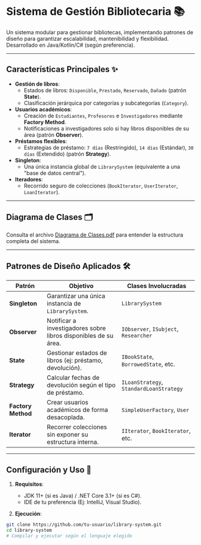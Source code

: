 # Sistema de Gestión Bibliotecaria 📚

Un sistema modular para gestionar bibliotecas, implementando patrones de diseño para garantizar escalabilidad, mantenibilidad y flexibilidad. Desarrollado en Java/Kotlin/C# (según preferencia).

---

## Características Principales ✨
- **Gestión de libros**:  
  - Estados de libros: `Disponible`, `Prestado`, `Reservado`, `Dañado` (patrón **State**).  
  - Clasificación jerárquica por categorías y subcategorías (`Category`).  
- **Usuarios académicos**:  
  - Creación de `Estudiantes`, `Profesores` e `Investigadores` mediante **Factory Method**.  
  - Notificaciones a investigadores solo si hay libros disponibles de su área (patrón **Observer**).  
- **Préstamos flexibles**:  
  - Estrategias de préstamo: `7 días` (Restringido), `14 días` (Estándar), `30 días` (Extendido) (patrón **Strategy**).  
- **Singleton**:  
  - Una única instancia global de `LibrarySystem` (equivalente a una "base de datos central").  
- **Iteradores**:  
  - Recorrido seguro de colecciones (`BookIterator`, `UserIterator`, `LoanIterator`).  

---

## Diagrama de Clases 🗂️  
Consulta el archivo [Diagrama de Clases.pdf](Diagrama%20de%20Clases.pdf) para entender la estructura completa del sistema.

---

## Patrones de Diseño Aplicados 🛠️  
| Patrón           | Objetivo                                                                 | Clases Involucradas                  |  
|-------------------|-------------------------------------------------------------------------|--------------------------------------|  
| **Singleton**     | Garantizar una única instancia de `LibrarySystem`.                     | `LibrarySystem`                      |  
| **Observer**      | Notificar a investigadores sobre libros disponibles de su área.        | `IObserver`, `ISubject`, `Researcher`|  
| **State**         | Gestionar estados de libros (ej: préstamo, devolución).                | `IBookState`, `BorrowedState`, etc.  |  
| **Strategy**      | Calcular fechas de devolución según el tipo de préstamo.               | `ILoanStrategy`, `StandardLoanStrategy` |  
| **Factory Method**| Crear usuarios académicos de forma desacoplada.                        | `SimpleUserFactory`, `User`          |  
| **Iterator**      | Recorrer colecciones sin exponer su estructura interna.                | `IIterator`, `BookIterator`, etc.    |  

---

## Configuración y Uso 🚀  
1. **Requisitos**:  
   - JDK 11+ (si es Java) / .NET Core 3.1+ (si es C#).  
   - IDE de tu preferencia (Ej: IntelliJ, Visual Studio).  

2. **Ejecución**:  
```bash
git clone https://github.com/tu-usuario/library-system.git
cd library-system
# Compilar y ejecutar según el lenguaje elegido
